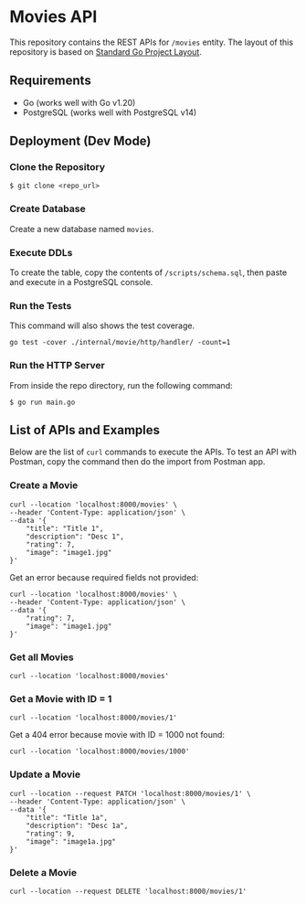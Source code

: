 # Movies API

This repository contains the REST APIs for `/movies` entity. The layout of this repository is based on [Standard Go Project Layout](https://github.com/golang-standards/project-layout).

## Requirements
- Go (works well with Go v1.20)
- PostgreSQL (works well with PostgreSQL v14)

## Deployment (Dev Mode)

### Clone the Repository

```
$ git clone <repo_url>
```

### Create Database

Create a new database named `movies`.

### Execute DDLs

To create the table, copy the contents of `/scripts/schema.sql`, then paste and execute in a PostgreSQL console.

### Run the Tests

This command will also shows the test coverage.

```
go test -cover ./internal/movie/http/handler/ -count=1
```

### Run the HTTP Server

From inside the repo directory, run the following command:
```
$ go run main.go
```

## List of APIs and Examples

Below are the list of `curl` commands to execute the APIs. To test an API with Postman, copy the command then do the import from Postman app.

### Create a Movie

```
curl --location 'localhost:8000/movies' \
--header 'Content-Type: application/json' \
--data '{
    "title": "Title 1",
    "description": "Desc 1",
    "rating": 7,
    "image": "image1.jpg"
}'
```

Get an error because required fields not provided:

```
curl --location 'localhost:8000/movies' \
--header 'Content-Type: application/json' \
--data '{
    "rating": 7,
    "image": "image1.jpg"
}'
```

### Get all Movies
```
curl --location 'localhost:8000/movies'
```

### Get a Movie with ID = 1
```
curl --location 'localhost:8000/movies/1'
```

Get a 404 error because movie with ID = 1000 not found:
```
curl --location 'localhost:8000/movies/1000'
```

### Update a Movie

```
curl --location --request PATCH 'localhost:8000/movies/1' \
--header 'Content-Type: application/json' \
--data '{
    "title": "Title 1a",
    "description": "Desc 1a",
    "rating": 9,
    "image": "image1a.jpg"
}'
```

### Delete a Movie
```
curl --location --request DELETE 'localhost:8000/movies/1'
```
